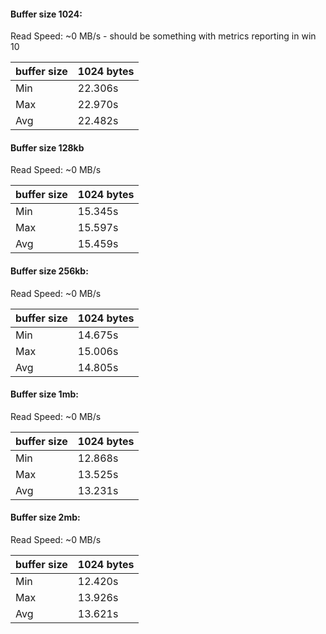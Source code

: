 #### Buffer size 1024:
Read Speed: ~0 MB/s - should be something with metrics reporting in win 10

| buffer size | 1024 bytes | 
|-------------|------------|
| Min         | 22.306s    |
| Max         | 22.970s    |
| Avg         | 22.482s    |


#### Buffer size 128kb
Read Speed: ~0 MB/s

| buffer size | 1024 bytes | 
|-------------|------------|
| Min         | 15.345s    |
| Max         | 15.597s    |
| Avg         | 15.459s    |


#### Buffer size 256kb:
Read Speed: ~0 MB/s

| buffer size | 1024 bytes | 
|-------------|------------|
| Min         | 14.675s    |
| Max         | 15.006s    |
| Avg         | 14.805s    |

#### Buffer size 1mb:
Read Speed: ~0 MB/s

| buffer size | 1024 bytes | 
|-------------|------------|
| Min         | 12.868s    |
| Max         | 13.525s    |
| Avg         | 13.231s    |

#### Buffer size 2mb:
Read Speed: ~0 MB/s

| buffer size | 1024 bytes | 
|-------------|------------|
| Min         | 12.420s    |
| Max         | 13.926s    |
| Avg         | 13.621s    |